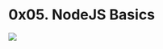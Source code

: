 # 0x05. NodeJS Basics

<img src=https://camo.githubusercontent.com/9d2feaa751d52a1fe07687e948add2476976c3532512d72bfa6412d0a4433680/68747470733a2f2f7473682e696f2f77702d636f6e74656e742f75706c6f6164732f666c792d696d616765732f31323834322f7768792d6e6f64652d6a732d383130783534302e6a7067>
